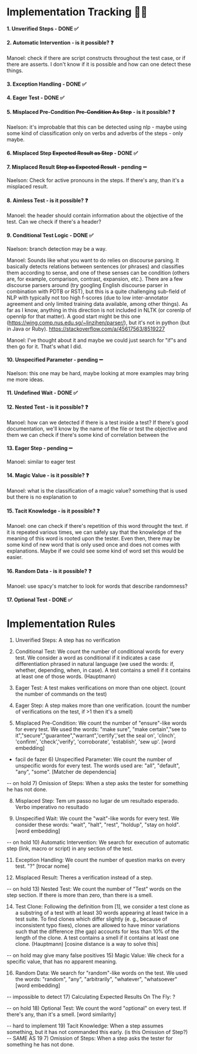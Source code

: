 # Implementation Tracking 🕵🏻
#### 1. Unverified Steps - DONE ✅

#### 2. Automatic Intervention - is it possible? ❓
Manoel: check if there are script constructs throughout the test case, or if there are asserts. I don't know if it is possible and how can one detect these things.
#### 3. Exception Handling - DONE ✅

#### 4. Eager Test - DONE ✅

#### 5. Misplaced Pre-Condition ~~Pre-Condition As Step~~ - is it possible? ❓
Naelson: it's improbable that this can be detected using nlp - maybe using some kind of classification only on verbs and adverbs of the steps - only maybe.
#### 6. Misplaced Step ~~Expected Result as Step~~ - DONE ✅

#### 7. Misplaced Result ~~Step as Expected Result~~ - pending ➖
Naelson: Check for active pronouns in the steps. If there's any, than it's a misplaced result.
#### 8. Aimless Test - is it possible? ❓
Manoel: the header should contain information about the objective of the test. Can we check if there's a header?

#### 9. Conditional Test Logic - DONE ✅
Naelson: branch detection may be a way.

Manoel: Sounds like what you want to do relies on discourse parsing. It basically detects relations between sentences (or phrases) and classifies them according to sense, and one of these senses can be condition (others are, for example, comparison, contrast, expansion, etc.). There are a few discourse parsers around (try googling English discourse parser in combination with PDTB or RST), but this is a quite challenging sub-field of NLP with typically not too high f-scores (due to low inter-annotator agreement and only limited training data available, among other things). As far as I know, anything in this direction is not included in NLTK (or corenlp of opennlp for that matter). A good start might be this one (https://wing.comp.nus.edu.sg/~linzihen/parser/), but it's not in python (but in Java or Ruby). https://stackoverflow.com/a/45617563/8519227

Manoel: I've thought about it and maybe we could just search for "if"s and then go for it. That's what I did.
#### 10. Unspecified Parameter - pending ➖
Naelson: this one may be hard, maybe looking at more examples may bring me more ideas.
#### 11. Undefined Wait - DONE ✅

#### 12. Nested Test - is it possible? ❓
Manoel: how can we detected if there is a test inside a test? If there's good documentation, we'll know by the name of the file or test the objective and them we can check if there's some kind of correlation between the

#### 13. Eager Step - pending ➖
Manoel: similar to eager test

#### 14. Magic Value - is it possible? ❓
Manoel: what is the classification of a magic value? something that is used but there is no explanation to 

#### 15. Tacit Knowledge - is it possible? ❓
Manoel: one can check if there's repetition of this word throught the text. if it is repeated various times, we can safely say that the knowledge of the meaning of this word is rooted upon the tester. Even then, there may be some kind of new word that is only used once and does not comes with explanations. Maybe if we could see some kind of word set this would be easier.
#### 16. Random Data - is it possible? ❓
Manoel: use spacy's matcher to look for words that describe randomness? 

#### 17. Optional Test - DONE ✅

# Implementation Rules
1) Unverified Steps: A step has no verification

2) Conditional Test: We count the number of conditional words for every test. We consider a word as conditional if it indicates a case
differentiation phrased in natural language (we used the words: if, whether, depending, when, in case). A test contains a smell if it contains at least one of those words. (Hauptmann) 

3) Eager Test: A test makes verifications on more than one object. (count the number of commands on the test)

4) Eager Step: A step makes more than one verification. (count the number of verifications on the test, if >1 then it's a smell)

5) Misplaced Pre-Condition: We count the number of "ensure"-like words for every test. We used the words: "make sure", "make certain","see to it","secure","guarantee","warrant",'certify','set the seal on', 'clinch', 'confirm', 'check','verify', 'corroborate', 'establish', 'sew up'. [word embedding]

* facil de fazer 6) Unspecified Parameter: We count the number of unspecific words for every test. The words used are: "all", "default", "any", "some". [Matcher de dependencia]

-- on hold 7) Omission of Steps: When a step asks the tester for something he has not done.

8) Misplaced Step: Tem um passo no lugar de um resultado esperado. Verbo imperativo no resultado

9) Unspecified Wait: We count the "wait"-like words for every test. We consider these words: "wait", "halt", "rest", "holdup", "stay on hold". [word embedding]

-- on hold 10) Automatic Intervention: We search for execution of automatic step (link, macro or script) in any section of the test.

11) Exception Handling: We count the number of question marks on every test. "?" [trocar nome]

12) Misplaced Result: Theres a verification instead of a step. 

-- on hold 13) Nested Test: We count the number of "Test" words on the step section. If there is more than zero, than there is a smell.

14) Test Clone: Following the definition from [1], we consider a test clone as a substring of a test with at least 30 words appearing at least twice in a test suite. To find clones which differ slightly (e. g., because of inconsistent typo fixes), clones are allowed to have minor variations such that the difference (the gap) accounts for less than 10% of the length of the clone. A test contains a smell if it contains at least one clone. (Hauptmann) [cosine distance is a way to solve this]

-- on hold may give many false positives 15) Magic Value: We check for a specific value, that has no apparent meaning. 

16) Random Data: We search for "random"-like words on the test. We used the words: "random", "any", "arbitrarily", "whatever", "whatsoever" [word embedding]

-- impossible to detect 17) Calculating Expected Results On The Fly: ?

-- on hold 18) Optional Test: We count the word "optional" on every test. If there's any, than it's a smell. [word similarity]

-- hard to implement 19) Tacit Knowledge: When a step assumes something, but it has not commanded this early. (is this Omission of Step?)
-- SAME AS 19 7) Omission of Steps: When a step asks the tester for something he has not done.

